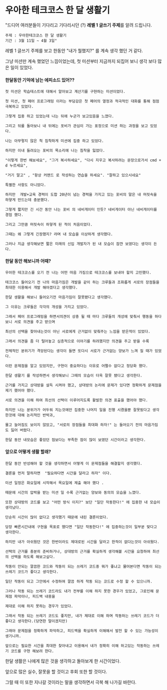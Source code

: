 # 우아한 테크코스 한 달 생활기
"드디어 여러분들이 기다리고 기다리시던 (?) **레벨 1 글쓰기 주제**를 알려 드립니다.

    주제 : 우아한테크코스 한 달 생활기
    기간 : 3월 11일 ~ 4월 3일"

레벨 1 글쓰기 주제를 보고 한동안 "내가 뭘했지?" 를 계속 생각 했던 거 같다.

그냥 미션만 계속 했었던 느낌이었는데, 첫 미션부터 지금까지 되집어 보니 생각 보다 많은 일이 있었다.

#### 한달동안 기억에 남는 에피소드 있어??
    첫 미션은 학습테스트에 대해서 알아보고 계산기를 구현하는 미션이었다.

    첫 미션, 첫 페어 프로그래밍 이라는 부담감은 첫 페어의 열정과 적극적인 대화를 통해 점점 극복하고 있었다.

    그렇게 집중 하고 있었는데 나는 뒤에 누군가 보고있음을 느꼈다.

    그리고 뒤를 돌아보니 내 뒤에는 포비가 관심이 가는 표정으로 미션 하는 과정을 보고 있었다.

    나는 아무렇지 않은 척 침착하게 미션에 집중 하고 있었다.

    하지만 이내 들려오는 포비의 목소리에 나는 침착을 잃었다.

    "이렇게 한번 해보세요", "그거 복사하세요", "다시 지우고 복사하려는 문장으로가서 cmd + d 누르세요",

    "거기 말고" , "항상 커맨드 로 작성하는 연습을 하세요". "잘하고 있으시네요"

    특별한 사항도 아니었다.

    하지만  개발+교육 경력이 도합 20년이 넘는 경력을 가지고 있는 포비의 말은 내 머릿속을 하얗게 만드는데 충분했다.

    그렇게 짧지만 긴 시간 동안 나는 포비 의 네비게이터 인듯? 네비게이터 아닌 네비게이터를 경험 했다.
    
    그리고 그만큼 머릿속이 하얗게 된 적이 처음이었다.

    그때는 왜 그렇게 긴장했지? 라며 내 모습을 이상하게 생각했다.

    그러나 지금 생각해보면 짧은 미래의 신입 개발자가 된 내 모습이 잠깐 보였다는 생각이 든다.

#### 한달 동안 해보니까 어때?

    우아한 테크코스를 오기 전 나는 어떤 마음 가짐으로 테크코스를 보내야 할지 고민했다.

    테크코스 들어오기 전 나의 마음가짐은 개발을 같이 하는 크루들과 조화롭게 서로의 장점들을 최대한 이용해서 개발 해야겠다고 생각했다.

    한달 생활을 해보니 들어오기전 마음가짐이 잘못됐다고 생각했다.

    그 이유는 크루들은 각각의 개성을 가지고 있었다.

    그래서 페어 프로그래밍을 하면서의견이 상충 될 때 마다 크루들의 개성에 맞춰서 행동을 하다 보니 서로 의견을 주고 받으며 
    
    최선의 선택을 찾아내는것이 아닌 서로에게 근거없이 맞춰주는 느낌을 받은적이 있었다.

    그래서 의견을 좀 더 털어놓고 심층적으로 이야기를 하려했지만 의견을 주고 받을 수록
     
    전체적인 분위기가 격앙된다는 생각이 들면 또다시 서로가 근거없는 양보가 느껴 질 때가 있었다.

    이런 문제점을 알고 있었지만, 구현이 중요하다는 이유로 어쩔수 없다고 정당화 했다.

    한달 생활기 를 작성하면서 생각해보니 그때의 모습이 더욱 잘못 됐다고 생각한다. 

    근거를 가지고 상대방을 설득 시켜야 했고, 상대방의 논리에 문제가 있다면 정확하게 문제점을 제기 했어야 했다.
    
    서로 의견을 이해 하여 최선의 선택이 이루어지도록 활발한 의견 표출을 했어야 했다.

    하지만 나는 분위가가 어두워 지는것에만 집중한 나머지 일을 진행 시켰을뿐 잘못됬다고 생각한것에 대해 논리적인 반박과,
     
    물고 늘어짐도 보이지 않았고, "서로의 장점들을 최대화 하자!" 는 들어오기 전의 마음가짐 도 잃어 버렸다.

    한달 동안 내모습은 좋았던 점보다는 부족한 점이 많이 보였던 시간이라고 생각한다.

#### 앞으로 어떻게 생활 할래?

    한달 동안 반성해야 할 것을 생각하면서 어떻게 이 문제점들을 해결할지 생각했다.

    결론을 먼저 말하자면  "필요하다면 시간을 달라고 하자" 이다.

    미션 일정은 화요일에 시작해서 목요일에 제출 해야 했다 .

    때문에 시간의 압박을 받는 미션 일 수록 근거없는 양보와 동의의 모습을 느꼈다.

    또한 상대방의 코드를 보고 "어떤 방식 이지?" 보단 "일단 작동한다!" 에 집중한 내 모습이 생각났다.
    
    단순히 시간이 많이 없다고 생각했기 때문에 내린 결론이었다.
    
    당장 빠른시간내에 구현을 목표로 했다면 "일단 작동한다!" 에 집중하는것이 일부분 맞다고 생각한다.
    
    하지만 내가 아쉬웠던 것은 한번이라도 제대로된 시간을 달라고 한적이 없다는것이 아쉬웠다.
    
    선택의 근거를 충분히 준비하거나, 상대방의 근거를 확실하게 생각해볼 시간을 요청하여 최선의 선택을 하도록 해보고싶다.  
    
    작동이 안되는 깔끔한 코드와 작동이 되는 쓰레기 코드중 뭐가 좋냐고 물어본다면 작동이 되는 쓰레기 코드가 좋다고 생각한다.
    
    일단 작동이 되고 그안에서 수정하여 깔끔 하게 작동 되는 코드로 수정 할 수 있으니까.
    
    그러나 작동 되는 쓰레기 코드라도 내가 전부를 이해 하지 못한 경우가 있었고, 그로인해 문제점 파악이나, 피드백 내용을
    
    제대로 이해 하지 못하는 경우가 있었다.
    
    그래서 작동 되는 쓰레기 코드도 좋지만, 내가 제대로 이해 하며 작동하는 쓰레기 코드가 더 좋다고 생각한다.(당연한 말이겠지만)
        
    그래야 문제점을 정확하게 파악하고, 피드백을 확실하게 이해해서 발전 할 수 있는 가능성이 생기니까.
    
    앞으로는 필요한 시간을 최대한 찾아내고 이용해서 내가 정확히 이해 하고있는 작동하는 쓰레기 코드를 구현 해보려 한다.
    
    

한달 생활은 나에게 많은 것을 생각하고 돌아보게 한 시간이었다.

앞으로 많은 실수, 잘못을 할 것이고 후회 또한 할 것이다.

그럴 때 이 또한 지나갈 것이라는 말을 생각하면서 극복 해 나가길 바란다.

    